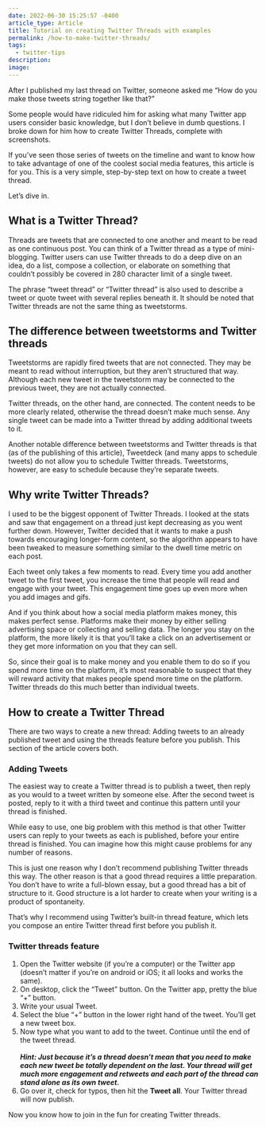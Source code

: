 ```yaml
---
date: 2022-06-30 15:25:57 -0400
article_type: Article
title: Tutorial on creating Twitter Threads with examples
permalink: /how-to-make-twitter-threads/
tags:
  - twitter-tips
description:
image:
---
```

After I published my last thread on Twitter, someone asked me “How do you make those tweets string together like that?”

Some people would have ridiculed him for asking what many Twitter app users consider basic knowledge, but I don’t believe in dumb questions. I broke down for him how to create Twitter Threads, complete with screenshots.

If you’ve seen those series of tweets on the timeline and want to know how to take advantage of one of the coolest social media features, this article is for you. This is a very simple, step-by-step text on how to create a tweet thread.

Let’s dive in.

## What is a Twitter Thread?

Threads are tweets that are connected to one another and meant to be read as one continuous post. You can think of a Twitter thread as a type of mini-blogging. Twitter users can use Twitter threads to do a deep dive on an idea, do a list, compose a collection, or elaborate on something that couldn’t possibly be covered in 280 character limit of a single tweet.

The phrase “tweet thread” or “Twitter thread” is also used to describe a tweet or quote tweet with several replies beneath it. It should be noted that Twitter threads are not the same thing as tweetstorms.

## The difference between tweetstorms and Twitter threads

Tweetstorms are rapidly fired tweets that are not connected. They may be meant to read without interruption, but they aren’t structured that way. Although each new tweet in the tweetstorm may be connected to the previous tweet, they are not actually connected.

Twitter threads, on the other hand, are connected. The content needs to be more clearly related, otherwise the thread doesn’t make much sense. Any single tweet can be made into a Twitter thread by adding additional tweets to it.

Another notable difference between tweetstorms and Twitter threads is that (as of the publishing of this article), Tweetdeck (and many apps to schedule tweets) do not allow you to schedule Twitter threads. Tweetstorms, however, are easy to schedule because they’re separate tweets.

## Why write Twitter Threads?

I used to be the biggest opponent of Twitter Threads. I looked at the stats and saw that engagement on a thread just kept decreasing as you went further down. However, Twitter decided that it wants to make a push towards encouraging longer-form content, so the algorithm appears to have been tweaked to measure something similar to the dwell time metric on each post.

Each tweet only takes a few moments to read. Every time you add another tweet to the first tweet, you increase the time that people will read and engage with your tweet. This engagement time goes up even more when you add images and gifs.

And if you think about how a social media platform makes money, this makes perfect sense. Platforms make their money by either selling advertising space or collecting and selling data. The longer you stay on the platform, the more likely it is that you’ll take a click on an advertisement or they get more information on you that they can sell.

So, since their goal is to make money and you enable them to do so if you spend more time on the platform, it’s most reasonable to suspect that they will reward activity that makes people spend more time on the platform. Twitter threads do this much better than individual tweets.

## How to create a Twitter Thread

There are two ways to create a new thread: Adding tweets to an already published tweet and using the threads feature before you publish. This section of the article covers both.

### Adding Tweets

The easiest way to create a Twitter thread is to publish a tweet, then reply as you would to a tweet written by someone else. After the second tweet is posted, reply to it with a third tweet and continue this pattern until your thread is finished.

While easy to use, one big problem with this method is that other Twitter users can reply to your tweets as each is published, before your entire thread is finished. You can imagine how this might cause problems for any number of reasons.

This is just one reason why I don’t recommend publishing Twitter threads this way. The other reason is that a good thread requires a little preparation. You don’t have to write a full-blown essay, but a good thread has a bit of structure to it. Good structure is a lot harder to create when your writing is a product of spontaneity.

That’s why I recommend using Twitter’s built-in thread feature, which lets you compose an entire Twitter thread first before you publish it.

### Twitter threads feature

1. Open the Twitter website (if you’re a computer) or the Twitter app (doesn’t matter if you’re on android or iOS; it all looks and works the same).
2. On desktop, click the “Tweet” button. On the Twitter app, pretty the blue “+” button.
3. Write your usual Tweet.
4. Select the blue “+” button in the lower right hand of the tweet. You’ll get a new tweet box.
5. Now type what you want to add to the tweet. Continue until the end of the tweet thread.<br><br>***Hint: Just because it’s a thread doesn’t mean that you need to make each new tweet be totally dependent on the last. Your thread will get much more engagement and retweets and each part of the thread can stand alone as its own tweet.***
6. Go over it, check for typos, then hit the **Tweet all**. Your Twitter thread will now publish.

Now you know how to join in the fun for creating Twitter threads.

&nbsp;

&nbsp;
